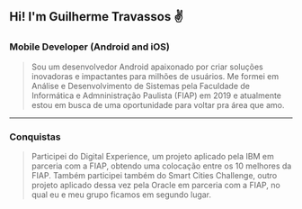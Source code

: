 ## Hi! I'm Guilherme Travassos ✌️

### Mobile Developer (Android and iOS) ###

>Sou um desenvolvedor Android apaixonado por criar soluções inovadoras e impactantes para milhões de usuários. Me formei em Análise e Desenvolvimento de Sistemas pela Faculdade de Informática e Admninistração Paulista (FIAP) em 2019 e atualmente estou em busca de uma oportunidade para voltar pra área que amo.

---

### Conquistas ###
> Participei do Digital Experience, um projeto aplicado pela IBM em parceria com a FIAP, obtendo uma colocação entre os 10 melhores da FIAP.
Também participei também do Smart Cities Challenge, outro projeto aplicado dessa vez pela Oracle em parceria com a FIAP, no qual eu e meu grupo ficamos em segundo lugar.


<!--
**Balzary/Balzary** is a ✨ _special_ ✨ repository because its `README.md` (this file) appears on your GitHub profile.

Here are some ideas to get you started:

- 🔭 I’m currently working on ...
- 🌱 I’m currently learning ...
- 👯 I’m looking to collaborate on ...
- 🤔 I’m looking for help with ...
- 💬 Ask me about ...
- 📫 How to reach me: ...
- 😄 Pronouns: ...
- ⚡ Fun fact: ...
-->
